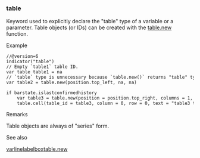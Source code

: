 ### table

Keyword used to explicitly declare the "table" type of a variable or a parameter. Table objects (or IDs) can be created with the [table.new](#fun_table.new) function.

Example

```
//@version=6  
indicator("table")  
// Empty `table1` table ID.  
var table table1 = na  
// `table` type is unnecessary because `table.new()` returns "table" type.  
var table2 = table.new(position.top_left, na, na)  
  
if barstate.islastconfirmedhistory  
    var table3 = table.new(position = position.top_right, columns = 1, rows = 1, bgcolor = color.yellow, border_width = 1)  
    table.cell(table_id = table3, column = 0, row = 0, text = "table3 text")
```

Remarks

Table objects are always of "series" form.

See also

[var](#kw_var)[line](#type_line)[label](#type_label)[box](#type_box)[table.new](#fun_table.new)
